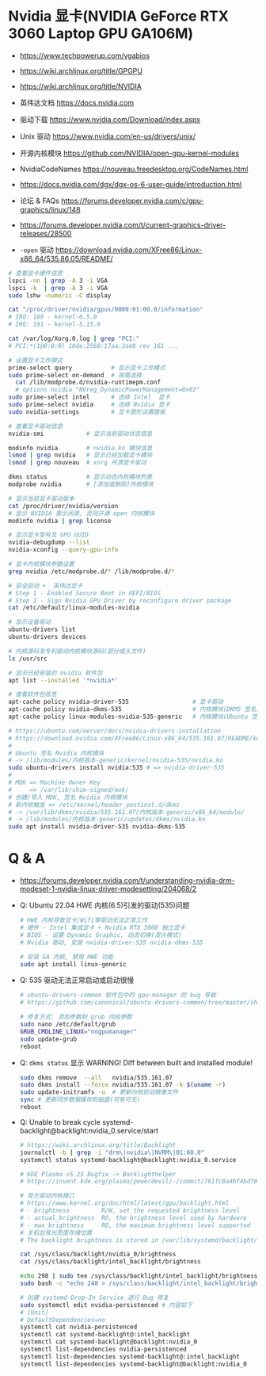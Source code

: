 # Nvidia 显卡(NVIDIA GeForce RTX 3060 Laptop GPU GA106M)

- https://www.techpowerup.com/vgabios
- https://wiki.archlinux.org/title/GPGPU
- https://wiki.archlinux.org/title/NVIDIA

- 英伟达文档 https://docs.nvidia.com
- 驱动下载 https://www.nvidia.com/Download/index.aspx
- Unix 驱动 https://www.nvidia.com/en-us/drivers/unix/
- 开源内核模块 https://github.com/NVIDIA/open-gpu-kernel-modules
- NvidiaCodeNames https://nouveau.freedesktop.org/CodeNames.html
- https://docs.nvidia.com/dgx/dgx-os-6-user-guide/introduction.html
- 论坛 & FAQs https://forums.developer.nvidia.com/c/gpu-graphics/linux/148
- https://forums.developer.nvidia.com/t/current-graphics-driver-releases/28500
- `-open` 驱动 https://download.nvidia.com/XFree86/Linux-x86_64/535.86.05/README/

```bash
# 查看显卡硬件信息
lspci -nn | grep -A 3 -i VGA
lspci -k  | grep -A 3 -i VGA
sudo lshw -numeric -C display

cat "/proc/driver/nvidia/gpus/0000:01:00.0/information"
# IRQ: 189 - kernel-6.5.0
# IRQ: 191 - kernel-5.15.0

cat /var/log/Xorg.0.log | grep "PCI:"
# PCI:*(1@0:0:0) 10de:2560:17aa:3ae8 rev 161 ...

# 设置显卡工作模式
prime-select query           # 显示显卡工作模式
sudo prime-select on-demand  # 按需选择
  cat /lib/modprobe.d/nvidia-runtimepm.conf
  # options nvidia "NVreg_DynamicPowerManagement=0x02"
sudo prime-select intel      # 选择 Intel  显卡
sudo prime-select nvidia     # 选择 Nvidia 显卡
sudo nvidia-settings         # 显卡图形设置面板

# 查看显卡驱动信息
nvidia-smi            # 显示当前驱动状态信息

modinfo nvidia        # nvidia.ko 模块信息
lsmod | grep nvidia   # 显示已经加载显卡模块
lsmod | grep nouveau  # xorg 开源显卡驱动

dkms status           # 显示动态内核模块列表
modprobe nvidia       # [添加或删除]内核模块

# 显示当前显卡驱动版本
cat /proc/driver/nvidia/version
# 显示 NVIDIA 表示闭源, 否则开源 open 内核模块
modinfo nvidia | grep license

# 显示显卡型号及 GPU UUID
nvidia-debugdump --list
nvidia-xconfig --query-gpu-info

# 显卡内核模块参数设置
grep nvidia /etc/modprobe.d/* /lib/modprobe.d/*

# 安全启动 +  英伟达显卡
# Step 1 - Enabled Secure Boot in UEFI/BIOS
# Step 2 - Sign Nvidia GPU Driver by reconfigure driver package
cat /etc/default/linux-modules-nvidia

# 显示设备驱动
ubuntu-drivers list
ubuntu-drivers devices

# 内核源码及专利驱动内核模块源码(部分或头文件)
ls /usr/src

# 显示已经安装的 nvidia 软件包
apt list --installed '*nvidia*'

# 查看软件包信息
apt-cache policy nvidia-driver-535                  # 显卡驱动
apt-cache policy nvidia-dkms-535                    # 内核模块(DKMS 签名)
apt-cache policy linux-modules-nvidia-535-generic   # 内核模块(Ubuntu 签名)

# https://ubuntu.com/server/docs/nvidia-drivers-installation
# https://download.nvidia.com/XFree86/Linux-x86_64/535.161.07/README/kernel_open.html
#
# Ubuntu 签名 Nvidia 内核模块
# -> /lib/modules/内核版本-generic/kernel/nvidia-535/nvidia.ko
sudo ubuntu-drivers install nvidia:535 # => nvidia-driver-535
#
# MOK => Machine Owner Key
#     => /var/lib/shim-signed/mok/
# 创建/导入 MOK, 签名 Nvidia 内核模块
# 新内核触发 => /etc/kernel/header_postinst.d/dkms
# -> /var/lib/dkms/nvidia/535.161.07/内核版本-generic/x86_64/module/
# -> /lib/modules/内核版本-generic/updates/dkms/nvidia.ko
sudo apt install nvidia-driver-535 nvidia-dkms-535
```

# Q & A

- https://forums.developer.nvidia.com/t/understanding-nvidia-drm-modeset-1-nvidia-linux-driver-modesetting/204068/2

- Q: Ubuntu 22.04 HWE 内核(6.5)引发的驱动(535)问题

  ```bash
  # HWE 内核导致显卡/Wifi等驱动无法正常工作
  # 硬件 - Intel 集成显卡 + Nvidia RTX 3060 独立显卡
  # BIOS - 设置 Dynamic Graphic, 动态切换(混合模式)
  # Nvidia 驱动, 安装 nvidia-driver-535 nvidia-dkms-535

  # 安装 GA 内核, 禁用 HWE 功能
  sudo apt install linux-generic
  ```

- Q: 535 驱动无法正常启动或启动很慢

  ```bash
  # ubuntu-drivers-common 软件包中的 gpu-manager 的 bug 导致
  # https://github.com/canonical/ubuntu-drivers-common/tree/master/share/hybrid

  # 修复方式: 添加参数到 grub 内核参数
  sudo nano /etc/default/grub
  GRUB_CMDLINE_LINUX="nogpumanager"
  sudo update-grub
  reboot
  ```

- Q: `dkms status` 显示 WARNING! Diff between built and installed module!

  ```bash
  sudo dkms remove  --all   nvidia/535.161.07
  sudo dkms install --force nvidia/535.161.07 -k $(uname -r)
  sudo update-initramfs -u  # 更新内核启动镜像文件
  sync # 更新同步数据缓存到磁盘(可有可无)
  reboot
  ```

- Q: Unable to break cycle systemd-backlight@backlight:nvidia_0.service/start

  ```bash
  # https://wiki.archlinux.org/title/Backlight
  journalctl -b | grep -i "drm\|nvidia\|NVRM\|01:00.0"
  systemctl status systemd-backlight@backlight:nvidia_0.service

  # KDE Plasma v5.25 Bugfix -> Backlighthelper
  # https://invent.kde.org/plasma/powerdevil/-/commit/761fc8a4bf4bd70bcd9aca63fc67382c94ecf884

  # 背光驱动内核接口
  # https://www.kernel.org/doc/html/latest/gpu/backlight.html
  # - brightness         R/W, set the requested brightness level
  # - actual_brightness  RO, the brightness level used by hardware
  # - max_brightness     RO, the maximum brightness level supported
  # 关机后背光亮度存储位置
  # The backlight brightness is stored in /var/lib/systemd/backlight/

  cat /sys/class/backlight/nvidia_0/brightness
  cat /sys/class/backlight/intel_backlight/brightness

  echo 298 | sudo tee /sys/class/backlight/intel_backlight/brightness
  sudo bash -c "echo 248 > /sys/class/backlight/intel_backlight/brightness"

  # 创建 systemd Drop-In Service 进行 Bug 修复
  sudo systemctl edit nvidia-persistenced # 内容如下
  # [Unit]
  # DefaultDependencies=no
  systemctl cat nvidia-persistenced
  systemctl cat systemd-backlight@:intel_backlight
  systemctl cat systemd-backlight@backlight:nvidia_0
  systemctl list-dependencies nvidia-persistenced
  systemctl list-dependencies systemd-backlight@:intel_backlight
  systemctl list-dependencies systemd-backlight@backlight:nvidia_0
  ```
